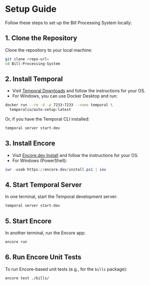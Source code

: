 # Setup Guide

Follow these steps to set up the Bill Processing System locally:

## 1. Clone the Repository

Clone the repository to your local machine:

```sh
git clone <repo-url>
cd Bill-Processing-System
```

## 2. Install Temporal

- Visit [Temporal Downloads](https://docs.temporal.io/docs/server/quick-install/) and follow the instructions for your OS.
- For Windows, you can use Docker Desktop and run:

```sh
docker run --rm -d -p 7233:7233 --name temporal \
  temporalio/auto-setup:latest
```

Or, if you have the Temporal CLI installed:

```sh
temporal server start-dev
```

## 3. Install Encore

- Visit [Encore.dev Install](https://encore.dev/docs/install) and follow the instructions for your OS.
- For Windows (PowerShell):

```powershell
iwr -useb https://encore.dev/install.ps1 | iex
```

## 4. Start Temporal Server

In one terminal, start the Temporal development server:

```sh
temporal server start-dev
```

## 5. Start Encore

In another terminal, run the Encore app:

```sh
encore run
```

## 6. Run Encore Unit Tests

To run Encore-based unit tests (e.g., for the `bills` package):

```sh
encore test ./bills/
```
